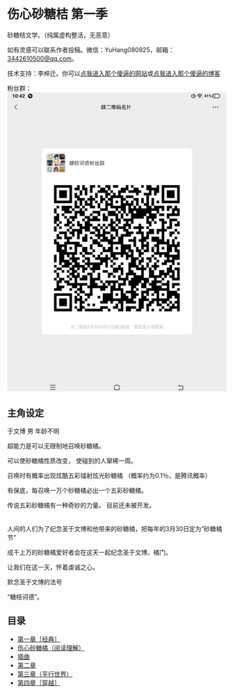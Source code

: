 # 伤心砂糖桔 第一季

砂糖桔文学。（纯属虚构整活，无恶意）

如有灵感可以联系作者投稿。微信：YuHang080925，邮箱：3442610500@qq.com。

技术支持：李梓迁。你可以[点我进入那个傻逼的网站](https://liziqian.net)或[点我进入那个傻逼的博客](https://blog.liziqian.net)

粉丝群：![二维码](/groupqr.jpg)

## 主角设定

于文博 男 年龄不明

超能力是可以无限制地召唤砂糖橘。

可以使砂糖橘性质改变，
使碰到的人窜稀一周。

召唤时有概率出现炫酷五彩镭射炫光砂糖橘
（概率约为0.1％，是腾讯概率）

有保底，每召唤一万个砂糖橘必出一个五彩砂糖橘。

传说五彩砂糖橘有一种奇妙的力量。
目前还未被开发。
<br><br><br>
人间的人们为了纪念圣于文博和他带来的砂糖橘，把每年的3月30日定为“砂糖橘节”

成千上万的砂糖橘爱好者会在这天一起纪念圣于文博。橘门。

让我们在这一天，怀着虔诚之心。

默念圣于文博的法号

“糖桔诃德”。

## 目录

- [第一章［经典］](/chapter1)
- [伤心砂糖橘（阅读理解）](/reading)
- [插曲](/chaqu)
- [第二章](/chapter2)
- [第三章（平行世界）](/chapter3)
- [第四章［穿越］](/chapter4)
